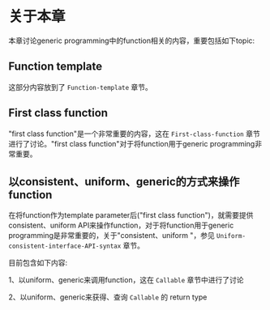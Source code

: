 # 关于本章

本章讨论generic programming中的function相关的内容，重要包括如下topic:

## Function template

这部分内容放到了 `Function-template` 章节。

## First class function

"first class function"是一个非常重要的内容，这在 `First-class-function` 章节进行了讨论。"first class function"对于将function用于generic programming非常重要。

## 以consistent、uniform、generic的方式来操作function

在将function作为template parameter后("first class function")，就需要提供consistent、uniform API来操作function，对于将function用于generic programming是非常重要的，关于"consistent、uniform "，参见 `Uniform-consistent-interface-API-syntax` 章节。

目前包含如下内容: 

1、以uniform、generic来调用function，这在 `Callable` 章节中进行了讨论

2、以uniform、generic来获得、查询 `Callable` 的 return type

